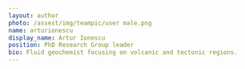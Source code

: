 ```yaml
---
layout: author
photo: /assest/img/teampic/user male.png 
name: arturionescu
display_name: Artur Ionescu
position: PhD Research Group leader
bio: Fluid geochemist focusing on volcanic and tectonic regions.
---
```

